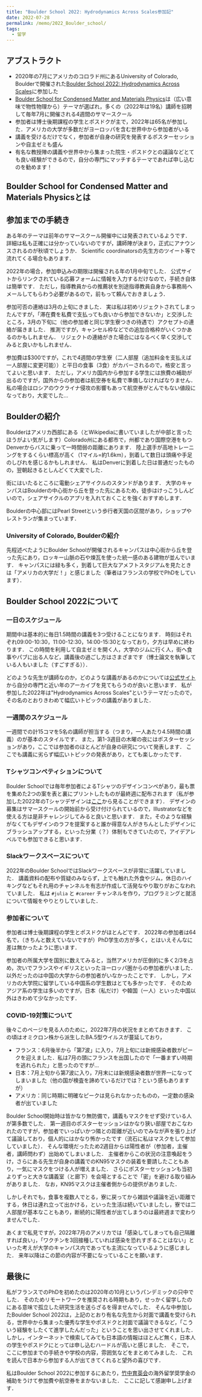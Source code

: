 ```yaml
---
title: "Boulder School 2022: Hydrodynamics Across Scales参加記"
date: 2022-07-28
permalink: /memo/2022_Boulder_school/
tags:
  - 留学
---
```


## アブストラクト

- 2020年の7月にアメリカのコロラド州にあるUniversity of Colorado, Boulderで開催された[Boulder School 2022: Hydrodynamics Across Scales](https://boulderschool.yale.edu/2022/boulder-school-2022)に参加した
- [Boulder School for Condensed Matter and Materials Physics](https://boulderschool.yale.edu/)は（広い意味で物性物理から）テーマが選ばれ，多くの（2022年は19名）講師を招聘して毎年7月に開催される4週間のサマースクール
- 参加者は博士後期課程の学生とポスドクが主で，2022年は65名が参加した．アメリカの大学が多数だがヨーロッパを含む世界中から参加者がいる
- 講義を受けるだけでなく，参加者が自身の研究を発表するポスターセッションや自主ゼミも盛ん
- 有名な教授陣の講義や世界中から集まった院生・ポスドクとの議論などとても良い経験ができるので，自分の専門にマッチするテーマであれば申し込むのを勧めます！

## Boulder School for Condensed Matter and Materials Physicsとは

## 参加までの手続き

ある年のテーマは前年のサマースクール開催中には発表されているようです．
詳細は私も正確には分かっていないのですが，講師陣が決まり，正式にアナウンスされるのが秋頃でしょうか．
Scientific coordinatorsの先生方のツイート等で流れてくる場合もあります．

2022年の場合，参加申込みの期限は開催される年の1月中旬でした．
公式サイトからリンクされている応募フォームに情報を入力するだけなので，手続き自体は簡単です．
ただし，指導教員からの推薦状を別途指導教員自身から事務局へメールしてもらわう必要があるので，前もって頼んでおきましょう．

参加可否の連絡は3月の上旬にきました．
実は私は初めリジェクトされてしまったんですが，「滞在費を私費で支払っても良いから参加できないか」と交渉したところ，3月の下旬に（他の参加者と同じ学生寮つきの待遇で）アクセプトの連絡が届きました．
推測ですが，キャンセル枠などでの追加合格枠がいくつかあるのかもしれません．
リジェクトの連絡がきた場合にはなるべく早く交渉してみると良いかもしれません．

参加費は$300ですが，これで4週間の学生寮（二人部屋（追加料金を支払えば一人部屋に変更可能））と平日の食事（3食）がカバーされるので，格安と言ってよいと思います．
ただし，アメリカ国内から参加する学生には旅費の補助が出るのですが，国外からの参加者は航空券を私費で準備しなければなりません．
私の場合はロシアのウクライナ侵攻の影響もあって航空券がとんでもない値段になっており，大変でした...

## Boulderの紹介

Boulderはアメリカ西部にある（とWikipediaに書いていましたが中部と言ったほうがよい気がします）Colorado州にある都市で，州都であり国際空港をもつDenverからバスに乗って一時間弱の距離にあります．
陸上選手が高地トレーニングをするくらい標高が高く（1マイル=約1.6km），到着して数日は頭痛や手足のしびれを感じるかもしれません．
私はDenverに到着した日は普通だったものの，翌朝起きるとしんどくて大変でした．

街にはいたるところに電動シェアサイクルのスタンドがあります．
大学のキャンパスはBoulderの中心街から丘を登った先にあるため，徒歩はけっこうしんどいので，シェアサイクルのアプリを入れておくことを強くおすすめします．

Boulderの中心部にはPearl Streetという歩行者天国の区間があり，ショップやレストランが集まっています．

### University of Colorado, Boulderの紹介

先程述べたようにBoulder Schoolが開催されるキャンパスは中心街から丘を登った先にあり，ロッキー山脈の石や煉瓦を使った統一感のある建物が並んでいます．
キャンパスには緑も多く，到着して巨大なアメフトスタジアムを見たときは「アメリカの大学だ！」と感じました（筆者はフランスの学校でPhDをしています）．

## Boulder School 2022について

### 一日のスケジュール

期間中は基本的に毎日1.5時間の講義を3つ受けることになります．
時刻はそれぞれ09:00-10:30，11:00-12:30，14:00-15:30となっており，夕方は早めに終わります．
この時間を利用して自主ゼミを開く人，大学のジムに行く人，街へ食事やパブに出る人など，講義後の過ごし方はさまざまです（博士論文を執筆している人もいました（すごすぎる））．

どのような先生が講師なのか，どのような講義があるのかについては[公式サイト](https://boulderschool.yale.edu/)から自分の専門と近い年のアーカイブを見てもらうのが良いと思います．
私が参加した2022年は"Hydrodynamics Across Scales"というテーマだったので，その名のとおりきわめて幅広いトピックの講義がありました．

### 一週間のスケジュール

一週間での計15コマを5名の講師が担当する（つまり，一人あたり4.5時間の講義）のが基本のスタイルです．
また，第1-3週目の木曜の夜にはポスターセッションがあり，ここでは参加者のほとんどが自身の研究について発表します．
ここでも講義に劣らず幅広いトピックの発表があり，とても楽しかったです．

### Tシャツコンペティションについて

Boulder Schoolでは毎年参加者によるTシャツのデザインコンペがあり，最も票を集めた2つの案を表と裏にプリントしたものが最終週に配布されます（私が参加した2022年のTシャツデザインは[ここ](https://boulderschool.yale.edu/2022/boulder-school-2022-tee-shirts)から見ることができます）．
デザインの募集はサマースクールの開始前から受け付けられているので，Illustratorなどを使える方は是非チャレンジしてみると良いと思います．
また，そのような経験がなくてもデザインのラフを提案すると誰か得意な人がきちんとしたデザインにブラッシュアップする，といった分業（？）体制もできていたので，アイデアレベルでも参加できると思います．

### Slackワークスペースについて

2022年のBoulder SchoolではSlackワークスペースが非常に活躍していました．
講義資料の配布や質疑のみならず，上でも触れた外食やジム，休日のハイキングなどもそれ用のチャンネルを有志が作成して活発なやり取りがおこなわれていました．
私は `#julia` と `#career` チャンネルを作り，プログラミングと就活について情報をやりとりしていました．

### 参加者について

参加者は博士後期課程の学生とポスドクがほとんどです．
2022年の参加者は64名で，（きちんと数えていないですが）PhD学生の方が多く，とはいえそんなに差は無かったように思います．

参加者の所属大学を国別に数えてみると，当然アメリカが圧倒的に多く2/3を占め，次いでフランスやイギリスといったヨーロッパ圏からの参加者がいました．
以外だったのは中国の大学からの参加者がいなかったことです．
しかし，アメリカの大学院に留学している中国系の学生数はとても多かったです．
そのためアジア系の学生は多いのですが，日本（私だけ）や韓国（一人）といった中国以外はきわめて少なかったです．

### COVID-19対策について

後々このページを見る人のために，2022年7月の状況をまとめておきます．
この頃はオミクロン株から派生したBA.5型ウイルスが蔓延しており，

- フランス：6月後半から「第7波」に入り，7月上旬には新規感染者数がピークを迎えました．私は7月の頭にフランスを出国したので「一番まずい時期を逃れられた」と思ったのですが...
- 日本：7月上旬から第7波に入り，7月末には新規感染者数が世界一になってしまいました（他の国が検査を諦めているだけでは？という感もありますが）
- アメリカ：同じ時期に明確なピークは見られなかったものの，一定数の感染者が出ていました

Boulder School開始時は皆かなり無防備で，講義もマスクをせず受けている人が第多数でした．
第一週目のポスターセッションはかなり狭い部屋でおこなわれたのですが，参加者でいっぱいかつ隣との距離が近いのでみなが声を張り上げて議論しており，個人的にはかなり怖かったです（流石に私はマスクをして参加していました）．
そんな環境だったため2週目からは陽性者が（参加者，主催者，講師問わず）出始めてしまいました．
主催者からこの状況の注意喚起をうけ，さらにある先生が自身の講義でのKN95マスクの装着を要請したこともあり，一気にマスクをつける人が増えました．
さらにポスターセッションも当初よりずっと大きな講義室（と廊下）を会場とすることで「密」を避ける取り組みがありました．
なお，KN95マスクは主催者側からの提供がありました．

しかしそれでも，食事を複数人でとる，寮に戻ってから雑談や議論を近い距離でする，休日は連れ立って出かける，といった生活は続いていましたし，寮では二人部屋が基本なこともあり，断続的に陽性者が出てしまうのは最終週まで変わりませんでした．

あくまで私見ですが，2022年7月のアメリカでは「感染してしまっても自己隔離すれば良い」，「ワクチンを3回接種していれば感染を恐れすぎることはない」といった考えが大学のキャンパス内であっても主流になっているように感じました．
来年以降はこの節の内容が不要になっていることを願います．

## 最後に

私がフランスでのPhDを初めたのは2020年の10月というパンデミックの只中でした．
そのためリモートワークを推奨される時期もあり，せっかく留学したのにある意味で孤立した研究生活を送らざるを得ませんでした．
そんな中参加したBoulder School 2022は，上記のとおり有名な先生から対面で講義を受けられる，世界中から集まった優秀な学生やポスドクと対面で議論できるなど，「こういう経験をしたくて進学したんだった」ということを思い出させてくれました．
しかし，インターネットで検索してみても日本語の情報はほとんど無く，日本人の学生やポスドクにとっては申し込むハードルが高いと感じました．
そこで，ここに参加までの手続きや学校の内容，雰囲気などをまとめてみました．
これを読んで日本から参加する人が出てきてくれると望外の喜びです．

私はBoulder School 2022に参加するにあたり，[竹中育英会](https://www.takenaka-ikueikai.or.jp/)の海外留学奨学金の補助をうけて参加費や航空券をまかないました．
ここに記して感謝申し上げます．
